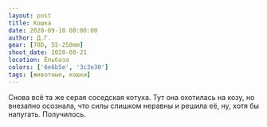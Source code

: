 ```yaml
---
layout: post
title: Кошка
date: 2020-09-10 00:00:00
author: Д.Г.
gear: [70D, 55-250mm]
shoot_date: 2020-08-21
location: Ёльбаза
colors: ['6e6b5e', '3c3e30']
tags: [животные, кошки]
---
```

Снова всё та же серая соседская котуха. Тут она охотилась на козу, но внезапно осознала, что силы слишком неравны и решила её, ну, хотя бы напугать. Получилось.
